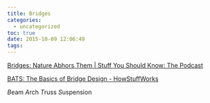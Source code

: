 ```yaml
---
title: Bridges
categories:
  - uncategorized
toc: true
date: 2015-10-09 12:06:49
tags:
---
```


[Bridges: Nature Abhors Them | Stuff You Should Know: The Podcast](http://www.stuffyoushouldknow.com/podcasts/bridges-nature-abhors-them/)

[BATS: The Basics of Bridge Design - HowStuffWorks](http://science.howstuffworks.com/engineering/civil/bridge1.htm)

*B*eam
*A*rch
*T*russ
*S*uspension
